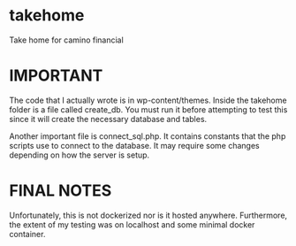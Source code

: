 # takehome
Take home for camino financial

# IMPORTANT
The code that I actually wrote is in wp-content/themes.
Inside the takehome folder is a file called create_db. You must run it before attempting to test this since it will create the necessary database and tables. 

Another important file is connect_sql.php. It contains constants that the php scripts use to connect to the database. It may require some changes depending on how the server is setup.

# FINAL NOTES
Unfortunately, this is not dockerized nor is it hosted anywhere. Furthermore, the extent of my testing was on localhost and some minimal docker container.



